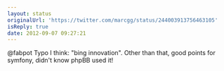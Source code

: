 ```yaml
---
layout: status
originalUrl: 'https://twitter.com/marcgg/status/244003913756463105'
isReply: true
date: 2012-09-07 09:27:21
---
```


@fabpot Typo I think: "bing innovation". Other than that, good points for symfony, didn't know phpBB used it!
